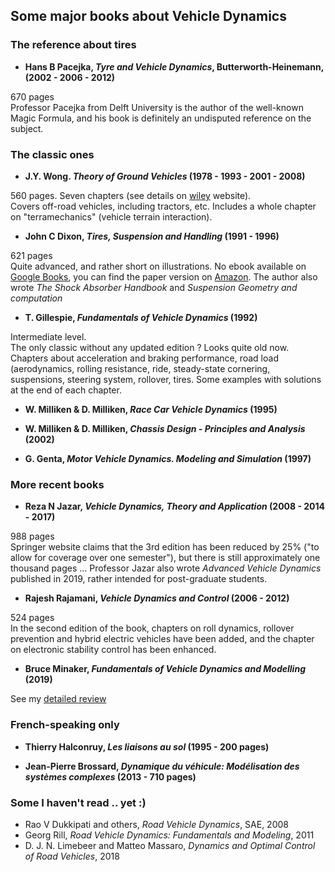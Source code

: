 ## Some major books about Vehicle Dynamics

### The reference about tires ###

* **Hans B Pacejka, _Tyre and Vehicle Dynamics_, Butterworth-Heinemann, (2002 - 2006 - 2012)**

670 pages<br />
Professor Pacejka from Delft University is the author of the well-known Magic Formula, and his book is definitely an undisputed reference on the subject.

### The classic ones ###

* **J.Y. Wong. _Theory of Ground Vehicles_ (1978 - 1993 - 2001 - 2008)**

560 pages. Seven chapters (see details on [wiley](https://www.wiley.com/en-us/Theory+of+Ground+Vehicles%2C+4th+Edition-p-9780470170380) website).<br />
Covers off-road vehicles, including tractors, etc. Includes a whole chapter on "terramechanics" (vehicle terrain interaction).

* **John C Dixon, _Tires, Suspension and Handling_ (1991 - 1996)**

621 pages<br />
Quite advanced, and rather short on illustrations. 
No ebook available on [Google Books](https://books.google.fr/books?id=r6pTAAAAMAAJ), you can find the paper version on [Amazon](https://www.amazon.fr/Tires-Suspension-Handling-John-Dixon/dp/1560918314).
  The author also wrote _The Shock Absorber Handbook_ and _Suspension Geometry and computation_

* **T. Gillespie, _Fundamentals of Vehicle Dynamics_ (1992)**

Intermediate level. <br />
The only classic without any updated edition ? Looks quite old now. Chapters about acceleration and braking performance, road load (aerodynamics, rolling resistance, ride, steady-state cornering, suspensions, steering system, rollover, tires. 
Some examples with solutions at the end of each chapter.


* **W. Milliken & D. Milliken, _Race Car Vehicle Dynamics_ (1995)**

* **W. Milliken & D. Milliken, _Chassis Design - Principles and Analysis_ (2002)**

* **G. Genta, _Motor Vehicle Dynamics. Modeling and Simulation_ (1997)**

### More recent books ###

* **Reza N Jazar, _Vehicle Dynamics, Theory and Application_ (2008 - 2014 - 2017)**

988 pages<br />
Springer website claims that the 3rd edition has been reduced by 25% ("to allow for coverage over one semester"), but there is still approximately one thousand pages ...
Professor Jazar also wrote _Advanced Vehicle Dynamics_ published in 2019, rather intended for post-graduate students.

* **Rajesh Rajamani, _Vehicle Dynamics and Control_ (2006 - 2012)**

524 pages<br />
In the second edition of the book, chapters on roll dynamics, rollover prevention and hybrid electric vehicles have been added, and the chapter on electronic stability control has been enhanced.

* **Bruce Minaker, _Fundamentals of Vehicle Dynamics and Modelling_ (2019)**

See my [detailed review](https://github.com/EricCabrol/VehicleDynamics/blob/master/Minaker.md)

### French-speaking only ###

* **Thierry Halconruy, _Les liaisons au sol_ (1995 - 200 pages)**

* **Jean-Pierre Brossard, _Dynamique du véhicule: Modélisation des systèmes complexes_ (2013 - 710 pages)**


### Some I haven't read .. yet :) ###

* Rao V Dukkipati and others, _Road Vehicle Dynamics_, SAE, 2008
* Georg Rill, _Road Vehicle Dynamics: Fundamentals and Modeling_, 2011 
* D. J. N. Limebeer and Matteo Massaro, _Dynamics and Optimal Control of Road Vehicles_, 2018
